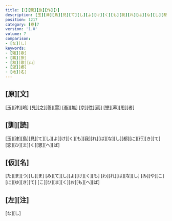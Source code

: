 ```yaml
---
title: [（][覊][旅][作][）]
description: [玉][津][島][見][て][し][よ][け][く][も][我][れ][は][な][し][都][に][行][き][て][恋][ひ][ま][く][思][へ][ば]
position: 1217
category: [巻]7
version: '1.0'
volume: 7
comparison:
- [な][し]
keywords:
- [雑][歌]
- [羈][旅]
- [和][歌][山]
- [望][郷]
- [地][名]
---
```


## [原][文]

[玉][津][嶋] [見][之][善][雲] [吾][無] [京][徃][而] [戀][幕][思][者]

## [訓][読]

[玉][津][島][見][て][し][よ][け][く][も][我][れ][は][な][し][都][に][行][き][て][恋][ひ][ま][く][思][へ][ば]

## [仮][名]

[た][ま][つ][し][ま] [み][て][し][よ][け][く][も] [わ][れ][は][な][し] [み][や][こ][に][ゆ][き][て] [こ][ひ][ま][く][お][も][へ][ば]

## [左][注]

[な][し]
